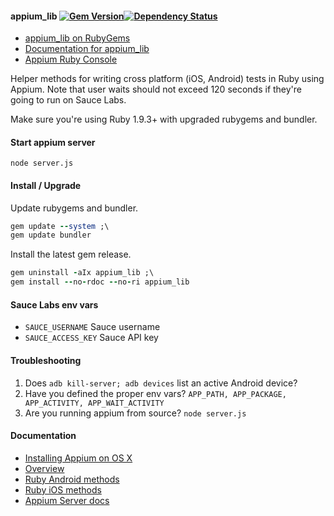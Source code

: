 #### appium_lib [![Gem Version](https://badge.fury.io/rb/appium_lib.svg)](http://badge.fury.io/rb/appium_lib)[![Dependency Status](https://gemnasium.com/appium/ruby_lib.svg)](https://gemnasium.com/appium/ruby_lib)

- [appium_lib on RubyGems](https://rubygems.org/gems/appium_lib)
- [Documentation for appium_lib](https://github.com/appium/ruby_lib/tree/master/docs)
- [Appium Ruby Console](https://github.com/appium/ruby_console)

Helper methods for writing cross platform (iOS, Android) tests in Ruby using Appium. Note that user waits should not exceed 120 seconds if they're going to run on Sauce Labs.

Make sure you're using Ruby 1.9.3+ with upgraded rubygems and bundler.

#### Start appium server

`node server.js`

#### Install / Upgrade

Update rubygems and bundler.

```ruby
gem update --system ;\
gem update bundler
```

Install the latest gem release.

```ruby
gem uninstall -aIx appium_lib ;\
gem install --no-rdoc --no-ri appium_lib
```

#### Sauce Labs env vars

- `SAUCE_USERNAME` Sauce username
- `SAUCE_ACCESS_KEY` Sauce API key

#### Troubleshooting

1. Does `adb kill-server; adb devices` list an active Android device?
2. Have you defined the proper env vars? `APP_PATH, APP_PACKAGE, APP_ACTIVITY, APP_WAIT_ACTIVITY`
3. Are you running appium from source? `node server.js`

#### Documentation

- [Installing Appium on OS X](https://github.com/appium/ruby_console/blob/master/osx.md)
- [Overview](https://github.com/appium/ruby_lib/blob/master/docs/docs.md) 
- [Ruby Android methods](https://github.com/appium/ruby_lib/blob/master/docs/android_docs.md)
- [Ruby iOS methods](https://github.com/appium/ruby_lib/blob/master/docs/ios_docs.md)
- [Appium Server docs](https://github.com/appium/appium/tree/master/docs)
